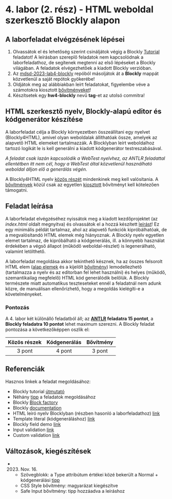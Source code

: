 # 4. labor (2. rész) - HTML weboldal szerkesztő Blockly alapon

## A laborfeladat elvégzésének lépései

1. Olvassátok el és lehetőség szerint csináljátok végig a Blockly [Tutorial](materials/blockly_tutorial.pdf) feladatot! A leírásban szereplő feladatok nem kapcsolódnak a laborfeladathoz, de segítenek megtenni az első lépéseket a Blockly világában. A feladatok elvégezhetőek a kiadott Blockly verzióban.
2. Az [mdsd-2023-lab4-blockly](https://github.com/MDSDLab/mdsd-2023-lab4-blockly) repóból másoljátok át a **Blockly** mappát közvetlenül a saját repótok gyökerébe!
3. Oldjátok meg az alábbiakban leírt feladatokat, figyelembe véve a számotokra kiosztott [bővítményeket](extensions.md)!
4. Készítsetek egy **hw4-blockly** nevű **tag**-et az utolsó commitra!

## HTML szerkesztő nyelv, Blockly-alapú editor és kódgenerátor készítése

A laborfeladat célja a Blockly környezetben összeállítani egy nyelvet (Blockly4HTML), amivel olyan weboldalak állíthatóak össze, amelyek az alapvető HTML elemeket tartalmazzák. A Blocklyban leírt weboldalhoz tartozó logikát le is kell generálni a kiadott kódgenerátor testreszabásával. 

*A feladat csak lazán kapcsolódik a WebTest nyelvhez, az ANTLR feladattal ellentétben itt nem cél, hogy a WebTest által közvetlenül használható weboldal álljon elő a generálás végén.*

A Blockly4HTML nyelv [közös részét](controls.md) mindenkinek meg kell valósítania. A [bővítmények](extensions.md) közül csak az egyetlen [kiosztott](ExtensionsTable.md) bővítményt kell kötelezően támogatni.

## Feladat leírása

A laborfeladat elvégzéséhez nyissátok meg a kiadott kezdőprojektet (az *index.html* oldalt megnyitva) és olvassátok el a hozzá készített [leírást](init_example.md)! Ez egy minimális példát tartalmaz, ahol az alapvető funkciók kipróbálhatóak, de a megvalósítandó HTML elemek még hiányoznak. A Blockly nyelv egyetlen elemet tartalmaz, de kipróbálható a kódgenerálás, ill. a könnyebb használat érdekében a végső állapot (működő weboldal-részlet) is legenerálható, valamint letölthető. 

A laborfeladat megoldása akkor tekinthető késznek, ha az összes felsorolt HTML elem ([alap elemek](controls.md) és a kijelölt [bővítmény](extensions.md)) lemodellezhető (tartalmazza a nyelv és az editorban fel lehet használni) és helyes (működő, szemantikailag megfelelő) HTML kód generálódik belőlük. A Blockly természete miatt automatikus teszteseteket ennél a feladatnál nem adunk közre, de manuálisan ellenőrizhető, hogy a megoldás kielégíti-e a követelményeket. 

### Pontozás

A 4. labor két különálló feladatból áll; az **[ANTLR](https://github.com/MDSDLab/LectureMaterials/blob/main/lab4-antlr/README.md) feladatra 15 pontot**, a **Blockly feladatra 10 pontot** lehet maximum szerezni. A Blockly feladat pontozása a következőképpen oszlik el:

| Közös részek | Kódgenerálás | Bővítmény |
| :-: | :-: | :-: |
| 3 pont | 4 pont | 3 pont |

## Referenciák

Hasznos linkek a feladat megoldásához:

* Blockly tutorial [útmutató](materials/elosztott_labor.pdf)
* Néhány [tipp](hints.md) a feladatok megoldásához
* Blockly [Block factory](https://blockly-demo.appspot.com/static/demos/blockfactory/index.html)
* Blockly [documentation](https://developers.google.com/blockly/guides/overview)
* HTML leíró nyelv Blocklyban (részben hasonló a laborfeladathoz) [link](http://blocklyhtml.zgtm.de/)
* Template literal (kódgeneráláshoz) [link](https://developer.mozilla.org/en-US/docs/Web/JavaScript/Reference/Template_literals)
* Blockly field demo [link](https://google.github.io/blockly-samples/)
* Input validation [link](http://bekawestberg.me/blog/types-1/)
* Custom validation [link](https://blocklycodelabs.dev/codelabs/validation-and-warnings/index.html#0)

## Változások, kiegészítések

* 2023. Nov. 16.
	* Szövegblokk: a Type attribútum értékei közé bekerült a Normal + kódgenerálási [tipp](hints.md) 
	* CSS Style bővítmény: magyarázat kiegészítve
	* Safe Input bővítmény: tipp hozzáadva a leíráshoz 